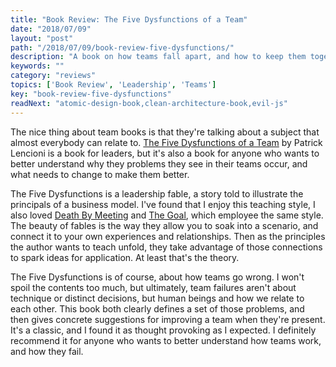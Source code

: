 ```yaml
---
title: "Book Review: The Five Dysfunctions of a Team"
date: "2018/07/09"
layout: "post"
path: "/2018/07/09/book-review-five-dysfunctions/"
description: "A book on how teams fall apart, and how to keep them together"
keywords: ""
category: "reviews"
topics: ['Book Review', 'Leadership', 'Teams']
key: "book-review-five-dysfunctions"
readNext: "atomic-design-book,clean-architecture-book,evil-js"
---
```


The nice thing about team books is that they're talking about a subject that almost everybody can relate to.  [The Five Dysfunctions of a Team](https://amzn.to/2u2aPrm) by Patrick Lencioni is a book for leaders, but it's also a book for anyone who wants to better understand why they problems they see in their teams occur, and what needs to change to make them better.

The Five Dysfunctions is a leadership fable, a story told to illustrate the principals of a business model.  I've found that I enjoy this teaching style, I also loved [Death By Meeting](https://amzn.to/2KHf3Ps) and [The Goal](https://amzn.to/2KXOkxh), which employee the same style.  The beauty of fables is the way they allow you to soak into a scenario, and connect it to your own experiences and relationships.  Then as the principles the author wants to teach unfold, they take advantage of those connections to spark ideas for application.  At least that's the theory.

The Five Dysfunctions is of course, about how teams go wrong.  I won't spoil the contents too much, but ultimately, team failures aren't about technique or distinct decisions, but human beings and how we relate to each other.  This book both clearly defines a set of those problems, and then gives concrete suggestions for improving a team when they're present.  It's a classic, and I found it as thought provoking as I expected.  I definitely recommend it for anyone who wants to better understand how teams work, and how they fail.

